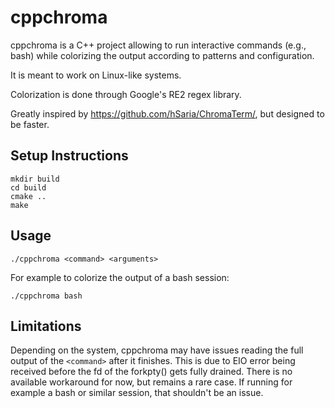 # cppchroma

cppchroma is a C++ project allowing to run interactive commands (e.g., bash) while colorizing the output according to patterns and configuration.

It is meant to work on Linux-like systems.

Colorization is done through Google's RE2 regex library.

Greatly inspired by https://github.com/hSaria/ChromaTerm/, but designed to be faster.

## Setup Instructions

```
mkdir build
cd build
cmake ..
make
```

## Usage

```
./cppchroma <command> <arguments>
```

For example to colorize the output of a bash session:
```
./cppchroma bash
```

## Limitations

Depending on the system, cppchroma may have issues reading the full output of the `<command>` after it finishes. This is due to EIO error being received before the fd of the forkpty() gets fully drained. There is no available workaround for now, but remains a rare case. If running for example a bash or similar session, that shouldn't be an issue.
